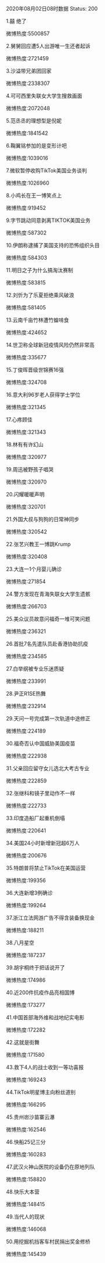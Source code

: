 2020年08月02日08时数据
Status: 200

1.囍 绝了

微博热度:5500857

2.舅舅回应遭5人出游唯一生还者起诉

微博热度:2721459

3.沙溢带兄弟团回家

微博热度:2338307

4.可可西里失联女大学生搜救画面

微博热度:2072048

5.范丞丞的理想型是倪妮

微博热度:1841542

6.鞠翼铭参加的是变形计吧

微博热度:1039016

7.微软暂停收购TikTok美国业务谈判

微博热度:1026960

8.小鸡长在王一博笑点上

微博热度:919452

9.字节跳动同意剥离TIKTOK美国业务

微博热度:587302

10.伊朗称逮捕了美国支持的恐怖组织头目

微博热度:584303

11.明日之子为什么搞淘汰赛制

微博热度:583815

12.刘忻为了乐夏拒绝乘风破浪

微博热度:581405

13.云南千亩竹林遭竹蝗啃食

微博热度:424652

14.世卫称全球新冠疫情风险仍然非常高

微博热度:335677

15.丁俊晖晋级世锦赛16强

微博热度:324708

16.意大利96岁老人获得学士学位

微博热度:321345

17.心疼顾佳

微博热度:321343

18.林有有许幻山

微博热度:320977

19.周迅被野孩子唱哭

微博热度:320970

20.闪耀暖暖声明

微博热度:320701

21.外国大叔与狗狗的日常神同步

微博热度:320542

22.张艺兴教王一博跳Krump

微博热度:320408

23.大连一1个月婴儿确诊

微博热度:271854

24.警方发现在青海失联女大学生遗骸

微博热度:266703

25.美众议员故意问福奇一堆可笑问题

微博热度:236321

26.首批7名先遣队员赴香港协助抗疫

微博热度:234585

27.白举纲被专业乐迷质疑

微博热度:233991

28.尹正R1SE热舞

微博热度:232914

29.天问一号完成第一次轨道中途修正

微博热度:224189

30.福奇否认中国威胁美国疫苗

微博热度:222938

31.父亲回应留守女儿选北大考古专业

微博热度:222859

32.张继科和镜子里动作不一样

微博热度:222733

33.印度造船厂起重机倒塌

微博热度:220641

34.美国24小时新增新冠超6万人

微博热度:200676

35.特朗普将禁止TikTok在美国运营

微博热度:199356

36.大连新增3例确诊

微博热度:199264

37.浙江立法网游广告不得含装备换现金

微博热度:188211

38.八月星空

微博热度:187237

39.胡宇桐终于把话说开了

微博热度:174986

40.近200件抗疫作品亮相国博

微博热度:173277

41.中国首部海外维和战地纪实电影

微博热度:172282

42.这就是街舞

微博热度:171580

43.救下4人的战士收到一等功喜报

微博热度:169243

44.TikTok明星博主向粉丝道别

微博热度:166295

45.贵州岜沙苗寨云瀑

微博热度:162546

46.快船25记三分

微博热度:160283

47.武汉火神山医院的设备仍在原地列队

微博热度:158820

48.快乐大本营

微博热度:148415

49.当代人的现状

微博热度:146068

50.用挖掘机挡客车村民捐出奖金修桥

微博热度:145439

